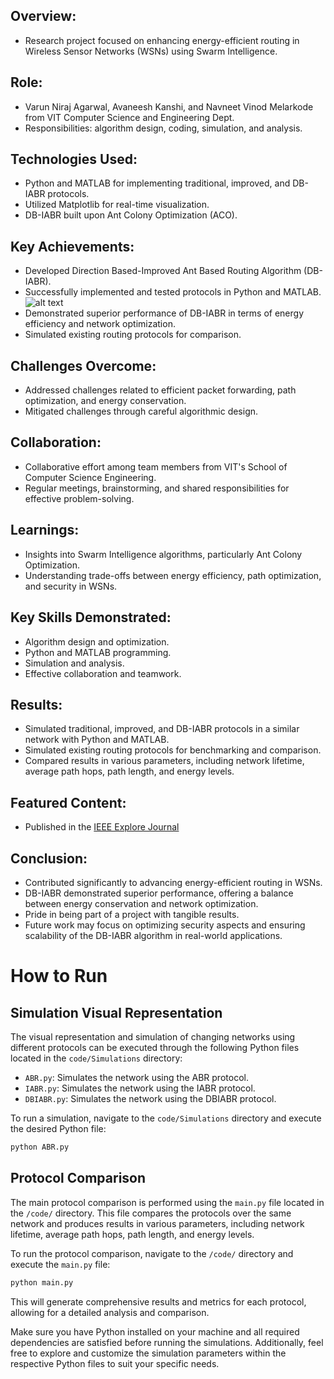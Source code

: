 ## **Overview:**
- Research project focused on enhancing energy-efficient routing in Wireless Sensor Networks (WSNs) using Swarm Intelligence.

## **Role:**
- Varun Niraj Agarwal, Avaneesh Kanshi, and Navneet Vinod Melarkode from VIT Computer Science and Engineering Dept.
- Responsibilities: algorithm design, coding, simulation, and analysis.

## **Technologies Used:**
- Python and MATLAB for implementing traditional, improved, and DB-IABR protocols.
- Utilized Matplotlib for real-time visualization.
- DB-IABR built upon Ant Colony Optimization (ACO).

## **Key Achievements:**
- Developed Direction Based-Improved Ant Based Routing Algorithm (DB-IABR).
- Successfully implemented and tested protocols in Python and MATLAB.
![alt text](Sample.gif "Sample Simulation")
- Demonstrated superior performance of DB-IABR in terms of energy efficiency and network optimization.
- Simulated existing routing protocols for comparison.

## **Challenges Overcome:**
- Addressed challenges related to efficient packet forwarding, path optimization, and energy conservation.
- Mitigated challenges through careful algorithmic design.

## **Collaboration:**
- Collaborative effort among team members from VIT's School of Computer Science Engineering.
- Regular meetings, brainstorming, and shared responsibilities for effective problem-solving.

## **Learnings:**
- Insights into Swarm Intelligence algorithms, particularly Ant Colony Optimization.
- Understanding trade-offs between energy efficiency, path optimization, and security in WSNs.

## **Key Skills Demonstrated:**
- Algorithm design and optimization.
- Python and MATLAB programming.
- Simulation and analysis.
- Effective collaboration and teamwork.

## **Results:**
- Simulated traditional, improved, and DB-IABR protocols in a similar network with Python and MATLAB.
- Simulated existing routing protocols for benchmarking and comparison.
- Compared results in various parameters, including network lifetime, average path hops, path length, and energy levels.

## **Featured Content:**
- Published in the [IEEE Explore Journal](https://ieeexplore.ieee.org/document/9952718)

## **Conclusion:**
- Contributed significantly to advancing energy-efficient routing in WSNs.
- DB-IABR demonstrated superior performance, offering a balance between energy conservation and network optimization.
- Pride in being part of a project with tangible results.
- Future work may focus on optimizing security aspects and ensuring scalability of the DB-IABR algorithm in real-world applications.



# How to Run

## Simulation Visual Representation

The visual representation and simulation of changing networks using different protocols can be executed through the following Python files located in the `code/Simulations` directory:

- `ABR.py`: Simulates the network using the ABR protocol.
- `IABR.py`: Simulates the network using the IABR protocol.
- `DBIABR.py`: Simulates the network using the DBIABR protocol.

To run a simulation, navigate to the `code/Simulations` directory and execute the desired Python file:

```bash
python ABR.py
```

## Protocol Comparison

The main protocol comparison is performed using the `main.py` file located in the `/code/` directory. This file compares the protocols over the same network and produces results in various parameters, including network lifetime, average path hops, path length, and energy levels.

To run the protocol comparison, navigate to the `/code/` directory and execute the `main.py` file:

```bash
python main.py
```

This will generate comprehensive results and metrics for each protocol, allowing for a detailed analysis and comparison.

Make sure you have Python installed on your machine and all required dependencies are satisfied before running the simulations. Additionally, feel free to explore and customize the simulation parameters within the respective Python files to suit your specific needs.